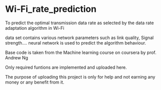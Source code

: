 # Wi-Fi_rate_prediction
To predict the optimal transmission data rate as selected by the data rate adaptation algorithm in Wi-Fi 

data set contains various network parameters such as link quality, Signal strength....
neural network is used to predict the algorithm behaviour.

Base code is taken from the Machine learning course on coursera by prof. Andrew Ng

Only required funtions are implemented and uploaded here.

The purpose of uploading this project is only for help and not earning any money or any benefit from it.
